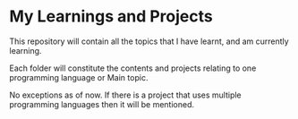 # My Learnings and Projects

This repository will contain all the topics that I have learnt, and am currently learning. 

Each folder will constitute the contents and projects relating to one programming language or Main topic. 

No exceptions as of now. If there is a project that uses multiple programming languages then it will be mentioned.
